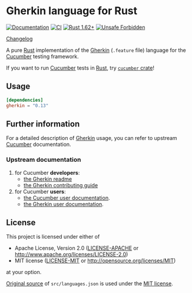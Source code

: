 Gherkin language for Rust
=========================

[![Documentation](https://docs.rs/gherkin/badge.svg)](https://docs.rs/gherkin)
[![CI](https://github.com/cucumber-rs/gherkin/workflows/CI/badge.svg?branch=main "CI")](https://github.com/cucumber-rs/gherkin/actions?query=workflow%3ACI+branch%3Amain)
[![Rust 1.62+](https://img.shields.io/badge/rustc-1.62+-lightgray.svg "Rust 1.62+")](https://blog.rust-lang.org/2022/06/30/Rust-1.62.0.html)
[![Unsafe Forbidden](https://img.shields.io/badge/unsafe-forbidden-success.svg)](https://github.com/rust-secure-code/safety-dance)

[Changelog](https://github.com/cucumber-rs/gherkin/blob/main/CHANGELOG.md)

A pure [Rust] implementation of the [Gherkin] (`.feature` file) language for the [Cucumber] testing framework.

If you want to run [Cucumber] tests in [Rust], try [`cucumber` crate](https://github.com/cucumber-rs/cucumber)!




## Usage

```toml
[dependencies]
gherkin = "0.13"
```




## Further information

For a detailed description of [Gherkin] usage, you can refer to upstream [Cucumber] documentation.


### Upstream documentation

1. for Cucumber **developers**:
   * [the Gherkin readme](https://github.com/cucumber/cucumber/blob/master/gherkin/README.md)
   * [the Gherkin contributing guide](https://github.com/cucumber/cucumber/blob/master/gherkin/CONTRIBUTING.md)
1. for Cucumber **users**:
   * [the Cucumber user documentation](https://cucumber.io/docs/cucumber).
   * [the Gherkin user documentation](https://cucumber.io/docs/gherkin).




## License

This project is licensed under either of

* Apache License, Version 2.0 ([LICENSE-APACHE](LICENSE-APACHE) or <http://www.apache.org/licenses/LICENSE-2.0>)
* MIT license ([LICENSE-MIT](LICENSE-MIT) or <http://opensource.org/licenses/MIT>)

at your option.

[Original source](https://github.com/cucumber/cucumber/blob/master/gherkin/gherkin-languages.json) of `src/languages.json` is used under the [MIT license](https://github.com/cucumber/cucumber/blob/master/gherkin/LICENSE).




[Cucumber]: https://cucumber.io
[Gherkin]: https://cucumber.io/docs/gherkin
[Rust]: https://www.rust-lang.org
